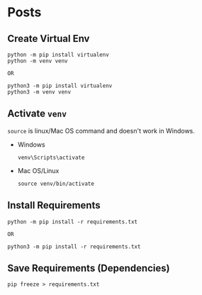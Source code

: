 # Posts


## Create Virtual Env
```shell
python -m pip install virtualenv
python -m venv venv

OR

python3 -m pip install virtualenv
python3 -m venv venv
```

## Activate ```venv```

```source``` is linux/Mac OS command and doesn't work in Windows.

- Windows

    ```shell
    venv\Scripts\activate
    ```

- Mac OS/Linux

    ```shell
    source venv/bin/activate
    ```


## Install Requirements

```shell
python -m pip install -r requirements.txt

OR

python3 -m pip install -r requirements.txt
```

## Save Requirements (Dependencies)
```shell
pip freeze > requirements.txt
```


